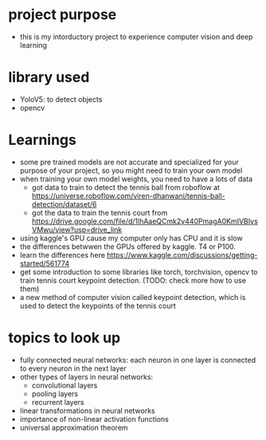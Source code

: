 # project purpose
- this is my intorductory project to experience computer vision and deep learning

# library used
- YoloV5: to detect objects
- opencv

# Learnings
- some pre trained models are not accurate and specialized for your purpose of your project, so you might need to train your own model
- when training your own model weights, you need to have a lots of data
    - got data to train to detect the tennis ball from roboflow at https://universe.roboflow.com/viren-dhanwani/tennis-ball-detection/dataset/6
    - got the data to train the tennis court from https://drive.google.com/file/d/1lhAaeQCmk2y440PmagA0KmIVBIysVMwu/view?usp=drive_link 
- using kaggle's GPU cause my computer only has CPU and it is slow
- the differences betwwen the GPUs offered by kaggle. T4 or P100.
- learn the differences here https://www.kaggle.com/discussions/getting-started/561774
- get some introduction to some libraries like torch, torchvision, opencv to train tennis court keypoint detection. (TODO: check more how to use them)
- a new method of computer vision called keypoint detection, which is used to detect the keypoints of the tennis court

# topics to look up
- fully connected neural networks: each neuron in one layer is connected to every neuron in the next layer
- other types of layers in neural networks: 
  - convolutional layers
  - pooling layers
  - recurrent layers
- linear transformations in neural networks
- importance of non-linear activation functions
- universal approximation theorem